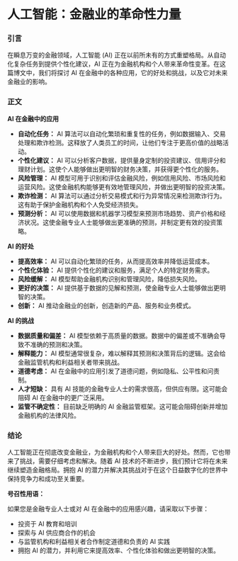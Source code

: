 # 人工智能：金融业的革命性力量

### 引言

在瞬息万变的金融领域，人工智能 (AI) 正在以前所未有的方式重塑格局。从自动化复杂任务到提供个性化建议，AI 正在为金融机构和个人带来革命性变革。在这篇博文中，我们将探讨 AI 在金融中的各种应用，它的好处和挑战，以及它对未来金融业的影响。

### 正文

**AI 在金融中的应用**

* **自动化任务：** AI 算法可以自动化繁琐和重复性的任务，例如数据输入、交易处理和欺诈检测。这释放了人类员工的时间，让他们专注于更高价值的战略活动。
* **个性化建议：** AI 可以分析客户数据，提供量身定制的投资建议、信用评分和理财计划。这使个人能够做出更明智的财务决策，并获得更个性化的服务。
* **风险管理：** AI 模型可用于识别和评估金融风险，例如信用风险、市场风险和运营风险。这使金融机构能够更有效地管理风险，并做出更明智的投资决策。
* **欺诈检测：** AI 算法可以通过分析交易模式和行为异常情况来检测欺诈行为。这有助于保护金融机构和个人免受经济损失。
* **预测分析：** AI 可以使用数据和机器学习模型来预测市场趋势、资产价格和经济状况。这使金融专业人士能够做出更准确的预测，并制定更有效的投资策略。

**AI 的好处**

* **提高效率：** AI 可以自动化繁琐的任务，从而提高效率并降低运营成本。
* **个性化体验：** AI 提供个性化的建议和服务，满足个人的特定财务需求。
* **风险缓解：** AI 模型帮助金融机构识别和管理风险，降低损失风险。
* **更好的决策：** AI 提供基于数据的见解和预测，使金融专业人士能够做出更明智的决策。
* **创新：** AI 推动金融业的创新，创造新的产品、服务和业务模式。

**AI 的挑战**

* **数据质量和偏差：** AI 模型依赖于高质量的数据。数据中的偏差或不准确会导致不准确的预测和决策。
* **解释能力：** AI 模型通常很复杂，难以解释其预测和决策背后的逻辑。这会给金融监管机构和利益相关者带来挑战。
* **道德考虑：** AI 在金融中的应用引发了道德问题，例如隐私、公平性和问责制。
* **人才短缺：** 具有 AI 技能的金融专业人士的需求很高，但供应有限。这可能会阻碍 AI 在金融中的更广泛采用。
* **监管不确定性：** 目前缺乏明确的 AI 金融监管框架。这可能会阻碍创新并增加金融机构的法律风险。

### 结论

人工智能正在彻底改变金融业，为金融机构和个人带来巨大的好处。然而，它也带来了挑战，需要仔细考虑和解决。随着 AI 技术的不断进步，我们预计它将在未来继续塑造金融格局。拥抱 AI 的潜力并解决其挑战对于在这个日益数字化的世界中保持竞争力和成功至关重要。

**号召性用语：**

如果您是金融专业人士或对 AI 在金融中的应用感兴趣，请采取以下步骤：

* 投资于 AI 教育和培训
* 探索与 AI 供应商合作的机会
* 与监管机构和利益相关者合作制定道德和负责的 AI 实践
* 拥抱 AI 的潜力，并利用它来提高效率、个性化体验和做出更明智的决策。

